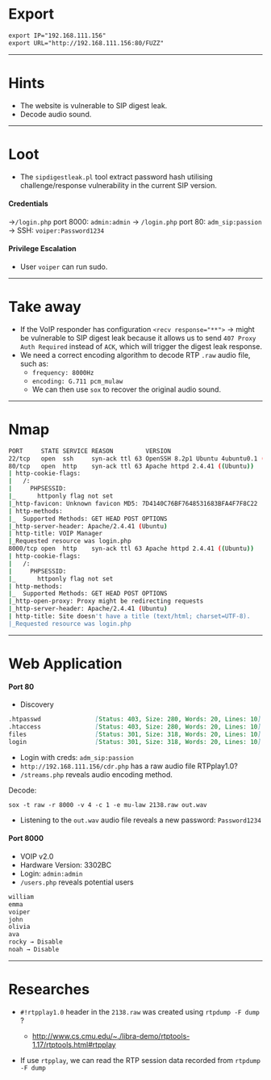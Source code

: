 # Export
```md
export IP="192.168.111.156"
export URL="http://192.168.111.156:80/FUZZ"
```

<hr>

# Hints
+ The website is vulnerable to SIP digest leak.
+ Decode audio sound.

<hr>

# Loot
+ The  `sipdigestleak.pl` tool extract password hash utilising challenge/response vulnerability in the current SIP version. 


#### Credentials
→`/login.php` port 8000: `admin:admin`
→ `/login.php` port 80: `adm_sip:passion`
→ SSH: `voiper:Password1234`

#### Privilege Escalation
+ User `voiper` can run sudo.

<hr>

# Take away
+ If the VoIP responder has configuration `<recv response="**">` → might be vulnerable to SIP digest leak because it allows us to send `407 Proxy Auth Required` instead of `ACK`, which will trigger the digest leak response.
+ We need a correct encoding algorithm to decode RTP `.raw` audio file, such as:
	+	`frequency: 8000Hz`
	+	`encoding: G.711 pcm_mulaw`
	+ We can then use `sox` to recover the original audio sound.

<hr>

# Nmap
```bash
PORT     STATE SERVICE REASON         VERSION
22/tcp   open  ssh     syn-ack ttl 63 OpenSSH 8.2p1 Ubuntu 4ubuntu0.1 (Ubuntu Linux; protocol 2.0)
80/tcp   open  http    syn-ack ttl 63 Apache httpd 2.4.41 ((Ubuntu))
| http-cookie-flags: 
|   /: 
|     PHPSESSID: 
|_      httponly flag not set
|_http-favicon: Unknown favicon MD5: 7D4140C76BF7648531683BFA4F7F8C22
| http-methods: 
|_  Supported Methods: GET HEAD POST OPTIONS
|_http-server-header: Apache/2.4.41 (Ubuntu)
| http-title: VOIP Manager
|_Requested resource was login.php
8000/tcp open  http    syn-ack ttl 63 Apache httpd 2.4.41 ((Ubuntu))
| http-cookie-flags: 
|   /: 
|     PHPSESSID: 
|_      httponly flag not set
| http-methods: 
|_  Supported Methods: GET HEAD POST OPTIONS
|_http-open-proxy: Proxy might be redirecting requests
|_http-server-header: Apache/2.4.41 (Ubuntu)
| http-title: Site doesn't have a title (text/html; charset=UTF-8).
|_Requested resource was login.php
```

<hr>

# Web Application
#### Port 80
+ Discovery

```md
.htpasswd               [Status: 403, Size: 280, Words: 20, Lines: 10]
.htaccess               [Status: 403, Size: 280, Words: 20, Lines: 10]
files                   [Status: 301, Size: 318, Words: 20, Lines: 10]
login                   [Status: 301, Size: 318, Words: 20, Lines: 10]
```

+ Login with creds: `adm_sip:passion`
+ `http://192.168.111.156/cdr.php` has a raw audio file RTPplay1.0?
+ `/streams.php` reveals audio encoding method.

Decode:
```
sox -t raw -r 8000 -v 4 -c 1 -e mu-law 2138.raw out.wav
```

+ Listening to the `out.wav` audio file reveals a new password: `Password1234`

#### Port 8000
+ VOIP v2.0
+ Hardware Version: 3302BC
+ Login: `admin:admin`
+ `/users.php` reveals potential users
```md
william
emma
voiper
john
olivia
ava
rocky → Disable
noah → Disable
```


<hr>

# Researches
+ `#!rtpplay1.0`  header in the `2138.raw` was created using `rtpdump -F dump` ? 
	+ http://www.cs.cmu.edu/~./libra-demo/rtptools-1.17/rtptools.html#rtpplay

+ If use `rtpplay`, we can read the RTP session data recorded from `rtpdump -F dump` 
